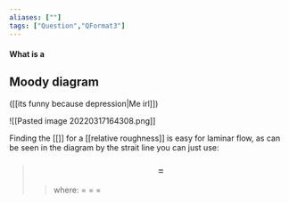```yaml
---
aliases: [""]
tags: ["Question","QFormat3"]
---
```


#### What is a
## Moody diagram
([[its funny because depression|Me irl]])

![[Pasted image 20220317164308.png]]

Finding the [[]] for a [[relative roughness]] is easy for laminar flow, as can be seen in the diagram by the strait line you can just use:
> ### $$  = $$ 
>> where:
>> $=$ 
>> $=$
>> $=$